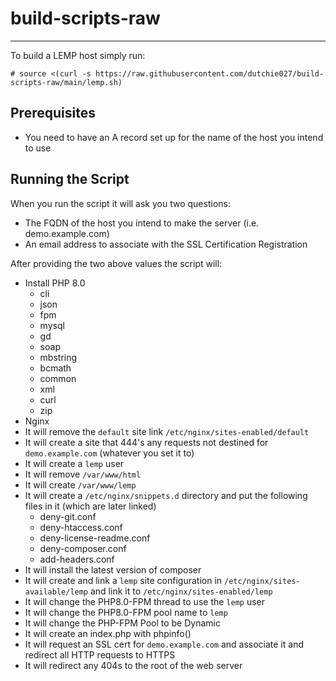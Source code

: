 # build-scripts-raw
---
To build a LEMP host simply run:

    # source <(curl -s https://raw.githubusercontent.com/dutchie027/build-scripts-raw/main/lemp.sh)

## Prerequisites

- You need to have an A record set up for the name of the host you intend to use

## Running the Script

When you run the script it will ask you two questions:
- The FQDN of the host you intend to make the server (i.e. demo.example.com)
- An email address to associate with the SSL Certification Registration

After providing the two above values the script will:

- Install PHP 8.0
  - cli
  - json
  - fpm
  - mysql
  - gd
  - soap
  - mbstring
  - bcmath
  - common
  - xml
  - curl
  - zip
- Nginx
- It will remove the `default` site link `/etc/nginx/sites-enabled/default`
- It will create a site that 444's any requests not destined for `demo.example.com` (whatever you set it to)
- It will create a `lemp` user
- It will remove `/var/www/html`
- It will create `/var/www/lemp`
- It will create a `/etc/nginx/snippets.d` directory and put the following files in it (which are later linked)
  - deny-git.conf
  - deny-htaccess.conf
  - deny-license-readme.conf
  - deny-composer.conf
  - add-headers.conf
- It will install the latest version of composer
- It will create and link a `lemp` site configuration in `/etc/nginx/sites-available/lemp` and link it to `/etc/nginx/sites-enabled/lemp`
- It will change the PHP8.0-FPM thread to use the `lemp` user
- It will change the PHP8.0-FPM pool name to `lemp`
- It will change the PHP-FPM Pool to be Dynamic
- It will create an index.php with phpinfo()
- It will request an SSL cert for `demo.example.com` and associate it and redirect all HTTP requests to HTTPS
- It will redirect any 404s to the root of the web server
